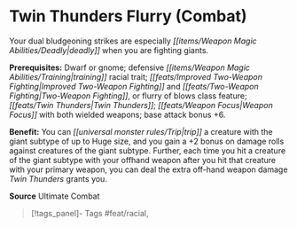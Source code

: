 ﻿---
cssclass: [feats]

---
# Twin Thunders Flurry (Combat)

Your dual bludgeoning strikes are especially _[[items/Weapon Magic Abilities/Deadly|deadly]]_ when you are fighting giants.

**Prerequisites:** Dwarf or gnome; defensive _[[items/Weapon Magic Abilities/Training|training]]_ racial trait; _[[feats/Improved Two-Weapon Fighting|Improved Two-Weapon Fighting]]_ and _[[feats/Two-Weapon Fighting|Two-Weapon Fighting]]_, or flurry of blows class feature; _[[feats/Twin Thunders|Twin Thunders]]_; _[[feats/Weapon Focus|Weapon Focus]]_ with both wielded weapons; base attack bonus +6.

**Benefit:** You can _[[universal monster rules/Trip|trip]]_ a creature with the giant subtype of up to Huge size, and you gain a +2 bonus on damage rolls against creatures of the giant subtype. Further, each time you hit a creature of the giant subtype with your offhand weapon after you hit that creature with your primary weapon, you can deal the extra off-hand weapon damage _Twin Thunders_ grants you.

**Source** Ultimate Combat
>[!tags_panel]- Tags
> #feat/racial, 